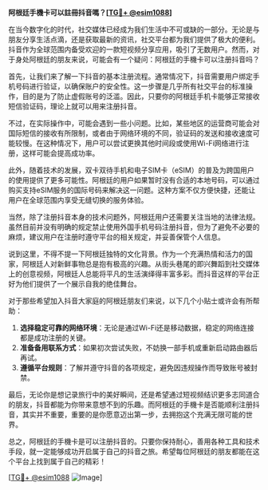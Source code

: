 **阿根廷手機卡可以註冊抖音嗎？[[TG💪+ @esim1088](https://t.me/s/esim1088)]**

在当今数字化的时代，社交媒体已经成为我们生活中不可或缺的一部分。无论是与朋友分享生活点滴，还是获取最新的资讯，社交平台都为我们提供了极大的便利。抖音作为全球范围内备受欢迎的一款短视频分享应用，吸引了无数用户。然而，对于身处阿根廷的朋友来说，可能会有一个疑问：阿根廷的手機卡可以注册抖音吗？

首先，让我们来了解一下抖音的基本注册流程。通常情况下，抖音需要用户绑定手机号码进行验证，以确保账户的安全性。这一步骤是几乎所有社交平台的标准操作，目的是为了防止虚假账号的泛滥。因此，只要你的阿根廷手机卡能够正常接收短信验证码，理论上就可以用来注册抖音。

不过，在实际操作中，可能会遇到一些小问题。比如，某些地区的运营商可能会对国际短信的接收有所限制，或者由于网络环境的不同，验证码的发送和接收速度可能较慢。在这种情况下，用户可以尝试更换其他时间段或使用Wi-Fi网络进行注册，这样可能会提高成功率。

此外，随着技术的发展，双卡双待手机和电子SIM卡（eSIM）的普及为跨国用户的使用提供了更多可能性。阿根廷的用户如果暂时没有合适的本地号码，可以通过购买支持eSIM服务的国际号码来解决这一问题。这种方案不仅方便快捷，还能让用户在全球范围内享受无缝切换的服务体验。

当然，除了注册抖音本身的技术问题外，阿根廷用户还需要关注当地的法律法规。虽然目前并没有明确的规定禁止使用外国手机号码注册抖音，但为了避免不必要的麻烦，建议用户在注册时遵守平台的相关规定，并妥善保管个人信息。

说到这里，不得不提一下阿根廷独特的文化背景。作为一个充满热情和活力的国家，阿根廷人对新鲜事物总是抱有极高的兴趣。从街头巷尾的即兴舞蹈到社交媒体上的创意视频，阿根廷人总能将平凡的生活演绎得丰富多彩。而抖音这样的平台正好为他们提供了一个展示自我的绝佳舞台。

对于那些希望加入抖音大家庭的阿根廷朋友们来说，以下几个小贴士或许会有所帮助：

1. **选择稳定可靠的网络环境**：无论是通过Wi-Fi还是移动数据，稳定的网络连接都是成功注册的关键。
2. **准备备用联系方式**：如果初次尝试失败，不妨换一部手机或重新启动路由器后再试。
3. **遵循平台规则**：了解并遵守抖音的各项规定，避免因违规操作而导致账号被封禁。

最后，无论你是想记录旅行中的美好瞬间，还是希望通过短视频结识更多志同道合的朋友，抖音都能为你带来意想不到的乐趣。而阿根廷的手機卡是否能顺利注册抖音，其实并不重要，重要的是你愿意迈出第一步，去拥抱这个充满无限可能的世界。

总之，阿根廷的手機卡是可以注册抖音的。只要你保持耐心，善用各种工具和技术手段，就一定能够成功开启属于自己的抖音之旅。希望每位阿根廷的朋友都能在这个平台上找到属于自己的精彩！

[[TG💪+ @esim1088](https://t.me/s/esim1088) ![Image](https://i.postimg.cc/4NQfJmqS/Snipaste-2025-05-13-00-14-12.png)]
